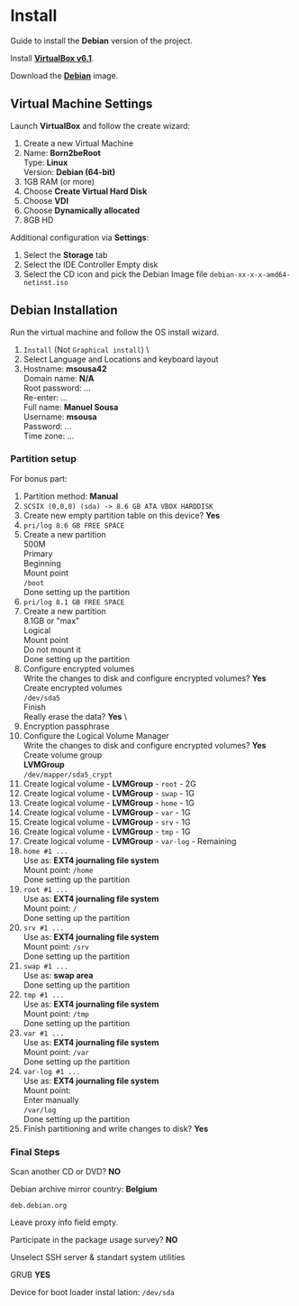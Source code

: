 # Install

Guide to install the **Debian** version of the project.

Install [**VirtualBox v6.1**](https://www.virtualbox.org/wiki/Downloads).

Download the [**Debian**](https://www.debian.org/download) image.

## Virtual Machine Settings

Launch **VirtualBox** and follow the create wizard:

1.  Create a new Virtual Machine
2.  Name: **Born2beRoot** \
    Type: **Linux** \
    Version: **Debian (64-bit)**
3.  1GB RAM (or more)
4.  Choose **Create Virtual Hard Disk**
5.  Choose **VDI**
6.  Choose **Dynamically allocated**
7.  8GB HD

Additional configuration via **Settings**:

1.  Select the **Storage** tab
2.  Select the IDE Controller Empty disk
3.  Select the CD icon and pick the Debian Image file `debian-xx-x-x-amd64-netinst.iso`

## Debian Installation

Run the virtual machine and follow the OS install wizard.

1.  `Install` (Not `Graphical install`) \
2.  Select Language and Locations and keyboard layout
3.  Hostname: **msousa42** \
    Domain name: **N/A** \
    Root password: ... \
    Re-enter: ... \
    Full name: **Manuel Sousa** \
    Username: **msousa** \
    Password: ... \
    Time zone: ...

### Partition setup

For bonus part:

1.  Partition method: **Manual**
2.  `SCSIX (0,0,0) (sda) -> 8.6 GB ATA VBOX HARDDISK`
3.  Create new empty partition table on this device? **Yes**
4.  `pri/log 8.6 GB FREE SPACE`
5.  Create a new partition \
    500M \
    Primary \
    Beginning \
    Mount point \
    `/boot` \
    Done setting up the partition
6.  `pri/log 8.1 GB FREE SPACE`
7.  Create a new partition \
    8.1GB or "max" \
    Logical \
    Mount point \
    Do not mount it \
    Done setting up the partition
8.  Configure encrypted volumes \
    Write the changes to disk and configure encrypted volumes? **Yes** \
    Create encrypted volumes \
    `/dev/sda5` \
    Finish \
    Really erase the data? **Yes** \
9.  Encryption passphrase
10. Configure the Logical Volume Manager \
    Write the changes to disk and configure encrypted volumes? **Yes** \
    Create volume group \
    **LVMGroup** \
    `/dev/mapper/sda5_crypt`
11. Create logical volume - **LVMGroup** - `root` - 2G
12. Create logical volume - **LVMGroup** - `swap` - 1G
13. Create logical volume - **LVMGroup** - `home` - 1G
14. Create logical volume - **LVMGroup** - `var` - 1G
15. Create logical volume - **LVMGroup** - `srv` - 1G
16. Create logical volume - **LVMGroup** - `tmp` - 1G
17. Create logical volume - **LVMGroup** - `var-log` - Remaining
18. `home #1 ...` \
    Use as: **EXT4 journaling file system** \
    Mount point: `/home` \
    Done setting up the partition
19. `root #1 ...` \
    Use as: **EXT4 journaling file system** \
    Mount point: `/` \
    Done setting up the partition
20. `srv #1 ...` \
    Use as: **EXT4 journaling file system** \
    Mount point: `/srv` \
    Done setting up the partition
21. `swap #1 ...` \
    Use as: **swap area** \
    Done setting up the partition
22. `tmp #1 ...` \
    Use as: **EXT4 journaling file system** \
    Mount point: `/tmp` \
    Done setting up the partition
23. `var #1 ...` \
    Use as: **EXT4 journaling file system** \
    Mount point: `/var` \
    Done setting up the partition
24. `var-log #1 ...` \
    Use as: **EXT4 journaling file system** \
    Mount point: \
    Enter manually \
    `/var/log` \
    Done setting up the partition
25. Finish partitioning and write changes to disk? **Yes**

### Final Steps

Scan another CD or DVD? **NO**

Debian archive mirror country: **Belgium**

`deb.debian.org`

Leave proxy info field empty.

Participate in the package usage survey? **NO**

Unselect SSH server & standart system utilities

GRUB **YES**

Device for boot loader instal
lation: `/dev/sda`

